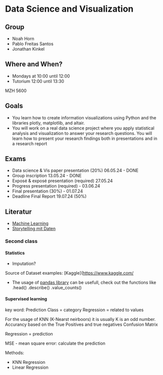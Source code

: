 # Data Science and Visualization

## Group

- Noah Horn
- Pablo Freitas Santos
- Jonathan Kinkel

## Where and When?

- Mondays at 10:00 until 12:00
- Tutorium 12:00 until 13:30

MZH 5600

## Goals

- You learn how to create information visualizations using Python and the libraries plotly, matplotlib, and altair.
- You will work on a real data science project where you apply statistical analysis and visualization to answer
  your research questions.
  You will learn how to present your research findings both in presentations and in a research report

## Exams

- Data science & Vis paper presentation (20%) 06.05.24 - DONE
- Group inscription 13.05.24 - DONE
- Exposé & exposé presentation (required) 27.05.24
- Progress presentation (required) - 03.06.24
- Final presentation (30%) - 01.07.24
- Deadline Final Report 19.07.24 (50%)

## Literatur

- [Machine Learning](https://suche.suub.uni-bremen.de/peid=B71966184&LAN=DE&CID=&index=L&Hitnr=1&dtyp=D&rtyp=a&Exemplar=1)
- [Storytelling mit Daten ](https://suche.suub.uni-bremen.de/peid=B86751902&LAN=DE&CID=7977419&index=L&Hitnr=1&dtyp=D&rtyp=a&Exemplar=1)

### Second class

#### Statistics

- Imputation?

Source of Dataset examples: [Kaggle](https://www.kaggle.com/

- The usage of [pandas library](https://pandas.pydata.org/) can be usefull, check out the functions like .head() .describe() .value_counts()

#### Supervised learning

key word: Prediction
Class = category
Regression = related to values

For the usage of KNN (K-Nearst neirboors) it is usually K is an odd number.
Accurancy based on the True Positives and true negatives
Confusion Matrix

Regression = prediction

MSE - mean square error: calculate the prediction

Methods:

- KNN Regression
- Linear Regression
